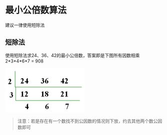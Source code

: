 # 最小公倍数算法

建议一律使用短除法

## 短除法

使用短除法求24、36、42的最小公倍数，答案即是下图所有因数相乘 2\*3\*4\*6\*7 = 908

![](../.gitbook/assets/images.png)

> 注意：若是存在有一个数找不到公因数的情况则下放，约去其他两个数公因数即可

